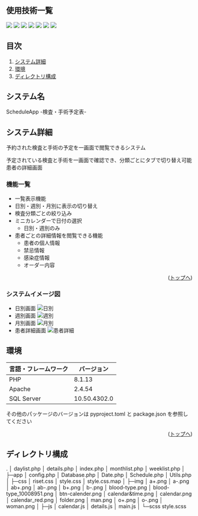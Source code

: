 <div id="top"></div>

## 使用技術一覧

<!-- シールド一覧 -->
<p style="display: inline">
  <!-- フロントエンド -->
  <img src="https://img.shields.io/badge/-Javascript-000000.svg?logo=javascript&style=for-the-badge">
  <img src="https://img.shields.io/badge/-Sass-000000.svg?logo=sass&style=for-the-badge">
  <img src="https://img.shields.io/badge/-Bootstrap-000000.svg?logo=bootstrap&style=for-the-badge">
  <!-- バックエンド -->
  <img src="https://img.shields.io/badge/-Php-000000.svg?logo=php&style=for-the-badge">
  <!-- ミドルウェア一覧 -->
  <img src="https://img.shields.io/badge/-Apache-D22128.svg?logo=apache&style=for-the-badge">
  <img src="https://img.shields.io/badge/-SQL%20Server-666666.svg?logo=&style=for-the-badge">
  <!-- インフラ一覧 -->
  <img src="https://img.shields.io/badge/-Windows%20server-0078D6.svg?logo=windows&style=for-the-badge">
</p>

## 目次

1. [システム詳細](#システム詳細)
2. [環境](#環境)
3. [ディレクトリ構成](#ディレクトリ構成)

## システム名

ScheduleApp -検査・手術予定表-

<!-- プロジェクトについて -->

## システム詳細

予約された検査と手術の予定を一画面で閲覧できるシステム

予定されている検査と手術を一画面で確認でき、分類ごとにタブで切り替え可能患者の詳細画面

### 機能一覧

- 一覧表示機能
- 日別・週別・月別に表示の切り替え
- 検査分類ごとの絞り込み
- ミニカレンダーで日付の選択
  - 日別・週別のみ
- 患者ごとの詳細情報を閲覧できる機能
  - 患者の個人情報
  - 禁忌情報
  - 感染症情報
  - オーダー内容

<p align="right">(<a href="#top">トップへ</a>)</p>

### システムイメージ図

- 日別画面
   ![日別](https://github.com/hide338/ScheduleApp/assets/93624688/1ff93fa3-a365-49b7-8a58-c69622e6cc45)
- 週別画面
   ![週別](https://github.com/hide338/ScheduleApp/assets/93624688/f0635f68-302b-4d06-a592-dc0863778105)
- 月別画面
   ![月別](https://github.com/hide338/ScheduleApp/assets/93624688/ecdf3972-fb55-470f-90aa-cb9f6d32c86d)
- 患者詳細画面
   ![患者詳細](https://github.com/hide338/ScheduleApp/assets/93624688/84a9750e-9ceb-47bd-aa6d-46eb6169cceb)

## 環境

<!-- 言語、フレームワーク、ミドルウェア、インフラの一覧とバージョンを記載 -->

| 言語・フレームワーク  | バージョン   |
| --------------------- | ------------ |
| PHP                   | 8.1.13       |
| Apache                | 2.4.54       |
| SQL Server            | 10.50.4302.0 |

その他のパッケージのバージョンは pyproject.toml と package.json を参照してください

<p align="right">(<a href="#top">トップへ</a>)</p>

## ディレクトリ構成

.
│  daylist.php
│  details.php
│  index.php
│  monthlist.php
│  weeklist.php
│
├─app
│      config.php
│      Database.php
│      Date.php
│      Schedule.php
│      Utils.php
│
├─css
│      riset.css
│      style.css
│      style.css.map
│
├─img
│      a+.png
│      a-.png
│      ab+.png
│      ab-.png
│      b+.png
│      b-.png
│      blood-type.png
│      blood-type_10008951.png
│      btn-calender.png
│      calendar&time.png
│      calendar.png
│      calendar_red.png
│      folder.png
│      man.png
│      o+.png
│      o-.png
│      woman.png
│
├─js
│      calendar.js
│      details.js
│      main.js
│
└─scss
        style.scss
